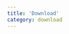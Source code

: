 ```yaml
---
title: 'Download'
category: download
---
```

<script setup lang="ts">
  import TheArchive from "@/views/download/TheArchive.vue"
</script>

<TheArchive />